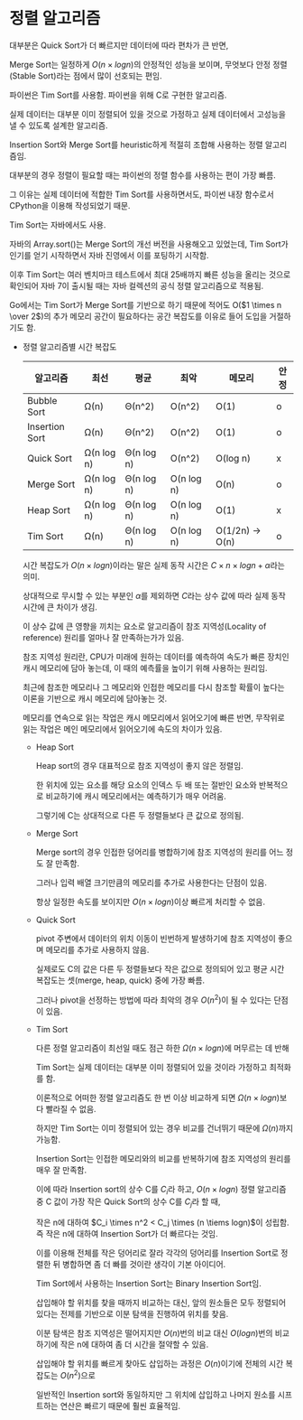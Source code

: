 # 정렬 알고리즘

대부분은 Quick Sort가 더 빠르지만 데이터에 따라 편차가 큰 반면,

Merge Sort는 일정하게 $O(n \times logn)$의 안정적인 성능을 보이며, 무엇보다 안정 정렬(Stable Sort)라는 점에서 많이 선호되는 편임.



파이썬은 Tim Sort를 사용함. 파이썬을 위해 C로 구현한 알고리즘.

실제 데이터는 대부분 이미 정렬되어 있을 것으로 가정하고 실제 데이터에서 고성능을 낼 수 있도록 설계한 알고리즘.

Insertion Sort와 Merge Sort를 heuristic하게 적절히 조합해 사용하는 정렬 알고리즘임.



대부분의 경우 정렬이 필요할 때는 파이썬의 정렬 함수를 사용하는 편이 가장 빠름.

그 이유는 실제 데이터에 적합한 Tim Sort를 사용하면서도, 파이썬 내장 함수로서 CPython을 이용해 작성되었기 때문.



Tim Sort는 자바에서도 사용.

자바의 Array.sort()는 Merge Sort의 개선 버전을 사용해오고 있었는데, Tim Sort가 인기를 얻기 시작하면서 자바 진영에서 이를 포팅하기 시작함.

이후 Tim Sort는 여러 벤치마크 테스트에서 최대 25배까지 빠른 성능을 올리는 것으로 확인되어 자바 7이 출시될 때는 자바 컬렉션의 공식 정렬 알고리즘으로 적용됨.



Go에서는 Tim Sort가 Merge Sort를 기반으로 하기 때문에 적어도 O($1 \times n \over 2$)의 추가 메모리 공간이 필요하다는 공간 복잡도를 이유로 들어 
도입을 거절하기도 함.



- 정렬 알고리즘별 시간 복잡도

  | 알고리즘       | 최선       | 평균       | 최악       | 메모리          | 안정 |
  | -------------- | ---------- | ---------- | ---------- | --------------- | ---- |
  | Bubble Sort    | Ω(n)       | Θ(n^2)     | O(n^2)     | O(1)            | o    |
  | Insertion Sort | Ω(n)       | Θ(n^2)     | O(n^2)     | O(1)            | o    |
  | Quick Sort     | Ω(n log n) | Θ(n log n) | O(n^2)     | O(log n)        | x    |
  | Merge Sort     | Ω(n log n) | Θ(n log n) | O(n log n) | O(n)            | o    |
  | Heap Sort      | Ω(n log n) | Θ(n log n) | O(n log n) | O(1)            | x    |
  | Tim Sort       | Ω(n)       | Θ(n log n) | O(n log n) | O(1/2n) -> O(n) | o    |
  
  
  시간 복잡도가 $O(n \times logn)$이라는 말은 실제 동작 시간은 $C \times n \times logn + \alpha$라는 의미.
  
  상대적으로 무시할 수 있는 부분인 $\alpha$를 제외하면 $C$라는 상수 값에 따라 실제 동작 시간에 큰 차이가 생김.
  
  이 상수 값에 큰 영향을 끼치는 요소로 알고리즘이 참조 지역성(Locality of reference) 원리를 얼마나 잘 만족하는가가 있음.
  
  
  
  참조 지역성 원리란, CPU가 미래에 원하는 데이터를 예측하여 속도가 빠른 장치인 캐시 메모리에 담아 놓는데, 이 때의 예측률을 높이기 위해 사용하는 원리임.
  
  최근에 참조한 메모리나 그 메모리와 인접한 메모리를 다시 참조할 확률이 높다는 이론을 기반으로 캐시 메모리에 담아놓는 것.
  
  메모리를 연속으로 읽는 작업은 캐시 메모리에서 읽어오기에 빠른 반면, 무작위로 읽는 작업은 메인 메모리에서 읽어오기에 속도의 차이가 있음.
  
  
  
  - Heap Sort
  
    Heap sort의 경우 대표적으로 참조 지역성이 좋지 않은 정렬임.
  
    한 위치에 있는 요소를 해당 요소의 인덱스 두 배 또는 절반인 요소와 반복적으로 비교하기에 캐시 메모리에서는 예측하기가 매우 어려움.
  
    그렇기에 C는 상대적으로 다른 두 정렬들보다 큰 값으로 정의됨.
  
  - Merge Sort
  
    Merge sort의 경우 인접한 덩어리를 병합하기에 참조 지역성의 원리를 어느 정도 잘 만족함.
  
    그러나 입력 배열 크기만큼의 메모리를 추가로 사용한다는 단점이 있음.
  
    항상 일정한 속도를 보이지만 $O(n \times logn)$이상 빠르게 처리할 수 없음.
  
  - Quick Sort
  
    pivot 주변에서 데이터의 위치 이동이 빈번하게 발생하기에 참조 지역성이 좋으며 메모리를 추가로 사용하지 않음.
  
    실제로도 C의 값은 다른 두 정렬들보다 작은 값으로 정의되어 있고 평균 시간 복잡도는 셋(merge, heap, quick) 중에 가장 빠름.
  
    그러나 pivot을 선정하는 방법에 따라 최악의 경우 $O(n^2)$이 될 수 있다는 단점이 있음.
  
  - Tim Sort
  
    다른 정렬 알고리즘이 최선일 때도 점근 하한 $\Omega(n \times logn)$에 머무르는 데 반해
  
    Tim Sort는 실제 데이터는 대부분 이미 정렬되어 있을 것이라 가정하고 최적화를 함.
  
    이론적으로 어떠한 정렬 알고리즘도 한 번 이상 비교하게 되면 $\Omega(n \times logn)$보다 빨라질 수 없음.
  
    하지만 Tim Sort는 이미 정렬되어 있는 경우 비교를 건너뛰기 때문에 $\Omega(n)$까지 가능함.
  
    
  
    Insertion Sort는 인접한 메모리와의 비교를 반복하기에 참조 지역성의 원리를 매우 잘 만족함.
  
    이에 따라 Insertion sort의 상수 C를 $C_i$라 하고, $O(n \times logn)$ 정렬 알고리즘 중 C 값이 가장 작은 Quick Sort의 상수 C를 $C_j$라 할 때,
  
    작은 n에 대하여 $C_i \times n^2 < C_j \times (n \tiems logn)$이 성립함. 즉 작은 n에 대하여 Insertion Sort가 더 빠르다는 것임.
  
    이를 이용해 전체를 작은 덩어리로 잘라 각각의 덩어리를 Insertion Sort로 정렬한 뒤 병합하면 좀 더 빠를 것이란 생각이 기본 아이디어.
  
    
  
    Tim Sort에서 사용하는 Insertion Sort는 Binary Insertion Sort임.
  
    삽입해야 할 위치를 찾을 때까지 비교하는 대신, 앞의 원소들은 모두 정렬되어 있다는 전제를 기반으로 이분 탐색을 진행하여 위치를 찾음.
  
    이분 탐색은 참조 지역성은 떨어지지만 $O(n)$번의 비교 대신 $O(logn)$번의 비교 하기에 작은 n에 대하여 좀 더 시간을 절약할 수 있음.
  
    삽입해야 할 위치를 빠르게 찾아도 삽입하는 과정은 $O(n)$이기에 전체의 시간 복잡도는 $O(n^2)$으로
  
    일반적인 Insertion sort와 동일하지만 그 위치에 삽입하고 나머지 원소를 시프트하는 연산은 빠르기 때문에 훨씬 효율적임.
  
    
  
    
  